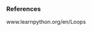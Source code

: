 ### <b>References</b>
<p style="font-size:100%; margin-top:2%">
                        www.learnpython.org/en/Loops
                        <br><br>
                    </p>

